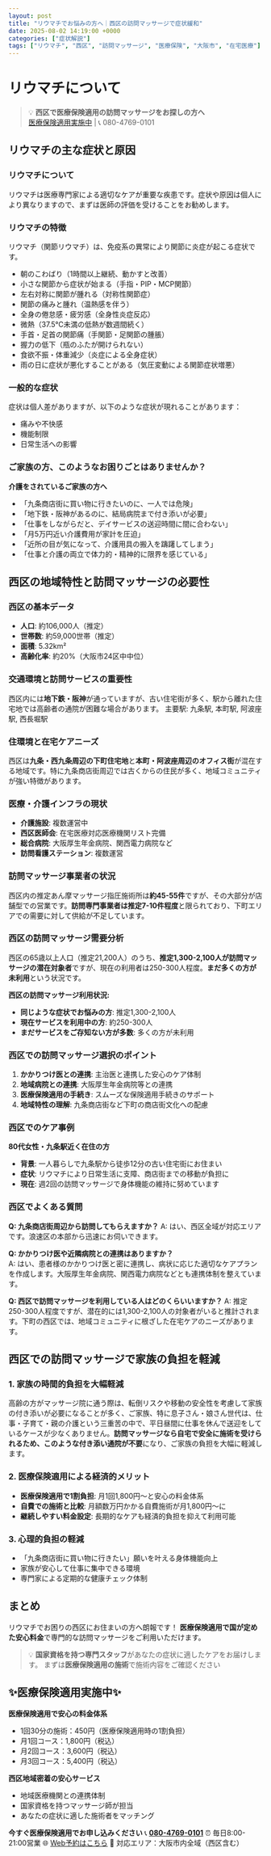 ```yaml
---
layout: post
title: "リウマチでお悩みの方へ｜西区の訪問マッサージで症状緩和"
date: 2025-08-02 14:19:00 +0000
categories: ["症状解説"]
tags: ["リウマチ", "西区", "訪問マッサージ", "医療保険", "大阪市", "在宅医療"]
---
```



# リウマチについて

> 💡 **西区で医療保険適用の訪問マッサージをお探しの方へ**  
> [医療保険適用実施中](https://peraichi.com/landing_pages/view/himawari-massage/) | 📞 080-4769-0101

## リウマチの主な症状と原因

### リウマチについて
リウマチは医療専門家による適切なケアが重要な疾患です。症状や原因は個人により異なりますので、まずは医師の評価を受けることをお勧めします。

### リウマチの特徴
リウマチ（関節リウマチ）は、免疫系の異常により関節に炎症が起こる症状です。
- 朝のこわばり（1時間以上継続、動かすと改善）
- 小さな関節から症状が始まる（手指・PIP・MCP関節）
- 左右対称に関節が腫れる（対称性関節症）
- 関節の痛みと腫れ（温熱感を伴う）
- 全身の倦怠感・疲労感（全身性炎症反応）
- 微熱（37.5℃未満の低熱が数週間続く）
- 手首・足首の関節痛（手関節・足関節の腫脹）
- 握力の低下（瓶のふたが開けられない）
- 食欲不振・体重減少（炎症による全身症状）
- 雨の日に症状が悪化することがある（気圧変動による関節症状増悪）

### 一般的な症状
症状は個人差がありますが、以下のような症状が現れることがあります：
- 痛みや不快感
- 機能制限
- 日常生活への影響

### ご家族の方、このようなお困りごとはありませんか？
**介護をされているご家族の方へ**
- 「九条商店街に買い物に行きたいのに、一人では危険」
- 「地下鉄・阪神があるのに、結局病院まで付き添いが必要」
- 「仕事をしながらだと、デイサービスの送迎時間に間に合わない」
- 「月5万円近い介護費用が家計を圧迫」
- 「近所の目が気になって、介護用具の搬入を躊躇してしまう」
- 「仕事と介護の両立で体力的・精神的に限界を感じている」

## 西区の地域特性と訪問マッサージの必要性

### 西区の基本データ
- **人口**: 約106,000人（推定）
- **世帯数**: 約59,000世帯（推定）
- **面積**: 5.32km²
- **高齢化率**: 約20%（大阪市24区中中位）

### 交通環境と訪問サービスの重要性
西区内には**地下鉄・阪神**が通っていますが、古い住宅街が多く、駅から離れた住宅地では高齢者の通院が困難な場合があります。
主要駅: 九条駅, 本町駅, 阿波座駅, 西長堀駅

### 住環境と在宅ケアニーズ
西区は**九条・西九条周辺の下町住宅地**と**本町・阿波座周辺のオフィス街**が混在する地域です。特に九条商店街周辺では古くからの住民が多く、地域コミュニティが強い特徴があります。

### 医療・介護インフラの現状
- **介護施設**: 複数運営中
- **西区医師会**: 在宅医療対応医療機関リスト完備
- **総合病院**: 大阪厚生年金病院、関西電力病院など
- **訪問看護ステーション**: 複数運営

### 訪問マッサージ事業者の状況
西区内の推定あん摩マッサージ指圧施術所は**約45-55件**ですが、その大部分が店舗型での営業です。**訪問専門事業者は推定7-10件程度**と限られており、下町エリアでの需要に対して供給が不足しています。

### 西区の訪問マッサージ需要分析
西区の65歳以上人口（推定21,200人）のうち、**推定1,300-2,100人が訪問マッサージの潜在対象者**ですが、現在の利用者は250-300人程度。**まだ多くの方が未利用**という状況です。

**西区の訪問マッサージ利用状況:**
- **同じような症状でお悩みの方**: 推定1,300-2,100人
- **現在サービスを利用中の方**: 約250-300人  
- **まだサービスをご存知ない方が多数**: 多くの方が未利用

### 西区での訪問マッサージ選択のポイント
1. **かかりつけ医との連携**: 主治医と連携した安心のケア体制
2. **地域病院との連携**: 大阪厚生年金病院等との連携
3. **医療保険適用の手続き**: スムーズな保険適用手続きのサポート
4. **地域特性の理解**: 九条商店街など下町の商店街文化への配慮

### 西区でのケア事例
**80代女性・九条駅近く在住の方**
- **背景**: 一人暮らしで九条駅から徒歩12分の古い住宅街にお住まい
- **症状**: リウマチにより日常生活に支障、商店街までの移動が負担に
- **現在**: 週2回の訪問マッサージで身体機能の維持に努めています

### 西区でよくある質問
**Q: 九条商店街周辺から訪問してもらえますか？**
A: はい、西区全域が対応エリアです。浪速区の本部から迅速にお伺いできます。

**Q: かかりつけ医や近隣病院との連携はありますか？**  
A: はい、患者様のかかりつけ医と密に連携し、病状に応じた適切なケアプランを作成します。大阪厚生年金病院、関西電力病院などとも連携体制を整えています。

**Q: 西区で訪問マッサージを利用している人はどのくらいいますか？**
A: 推定250-300人程度ですが、潜在的には1,300-2,100人の対象者がいると推計されます。下町の西区では、地域コミュニティに根ざした在宅ケアのニーズがあります。

## 西区での訪問マッサージで家族の負担を軽減

### 1. 家族の時間的負担を大幅軽減
高齢の方がマッサージ院に通う際は、転倒リスクや移動の安全性を考慮して家族の付き添いが必要になることが多く、ご家族、特に息子さん・娘さん世代は、仕事・子育て・親の介護という三重苦の中で、平日昼間に仕事を休んで送迎をしているケースが少なくありません。**訪問マッサージなら自宅で安全に施術を受けられるため、このような付き添い通院が不要**になり、ご家族の負担を大幅に軽減します。

### 2. 医療保険適用による経済的メリット
- **医療保険適用で1割負担**: 月1回1,800円～と安心の料金体系
- **自費での施術と比較**: 月額数万円かかる自費施術が月1,800円～に
- **継続しやすい料金設定**: 長期的なケアも経済的負担を抑えて利用可能

### 3. 心理的負担の軽減
- 「九条商店街に買い物に行きたい」願いを叶える身体機能向上
- 家族が安心して仕事に集中できる環境
- 専門家による定期的な健康チェック体制

## まとめ
リウマチでお困りの西区にお住まいの方へ朗報です！
**医療保険適用で国が定めた安心料金**で専門的な訪問マッサージをご利用いただけます。

> 💡 **国家資格を持つ専門スタッフ**があなたの症状に適したケアをお届けします。
> まずは**医療保険適用の施術**で施術内容をご確認ください

## ✨医療保険適用実施中✨

**医療保険適用で安心の料金体系**
- 1回30分の施術：450円（医療保険適用時の1割負担）
- 月1回コース：1,800円（税込）
- 月2回コース：3,600円（税込）
- 月3回コース：5,400円（税込）

**西区地域密着の安心サービス**
- 地域医療機関との連携体制
- 国家資格を持つマッサージ師が担当
- あなたの症状に適した施術者をマッチング

**今すぐ医療保険適用でお申し込みください**
📞 **[080-4769-0101](tel:080-4769-0101)**
⏰ 毎日8:00-21:00営業
🌐 [Web予約はこちら](https://peraichi.com/landing_pages/view/himawari-massage/)
📍 対応エリア：大阪市内全域（西区含む）

